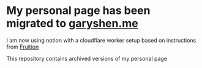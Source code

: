 # My personal page has been migrated to <a href="https://garyshen.me/">garyshen.me</a>
I am now using notion with a cloudflare worker setup based on instructions from <a href="https://fruitionsite.com/">Fruition</a>


This repository contains archived versions of my personal page
